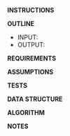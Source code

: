 **INSTRUCTIONS**

**OUTLINE**
- INPUT: 
- OUTPUT: 

**REQUIREMENTS**

**ASSUMPTIONS**

**TESTS**

**DATA STRUCTURE**

**ALGORITHM**

**NOTES**